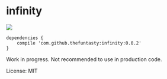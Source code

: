 # infinity

[![](https://jitpack.io/v/thefuntasty/infinity.svg)](https://jitpack.io/#thefuntasty/infinity)


```
dependencies {
	compile 'com.github.thefuntasty:infinity:0.0.2'
}
```

Work in progress. Not recommended to use in production code.

License: MIT